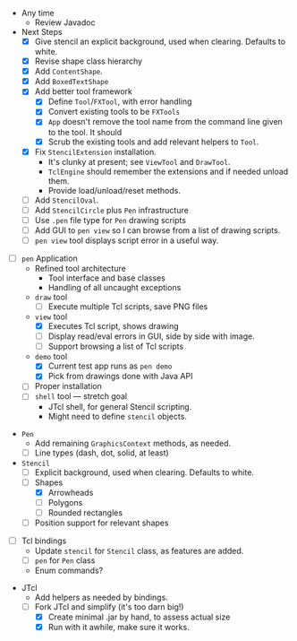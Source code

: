 - Any time
    - Review Javadoc
- Next Steps
    - [x] Give stencil an explicit background, used when clearing.  Defaults to white.
    - [x] Revise shape class hierarchy
    - [x] Add `ContentShape`.
    - [x] Add `BoxedTextShape`
    - [x] Add better tool framework
        - [x] Define `Tool`/`FXTool`, with error handling
        - [x] Convert existing tools to be `FXTools`
        - [x] `App` doesn't remove the tool name from the command line given to the tool.  It should
        - [x] Scrub the existing tools and add relevant helpers to `Tool`.
    - [x] Fix `StencilExtension` installation.
        - It's clunky at present; see `ViewTool` and `DrawTool`.
        - `TclEngine` should remember the extensions and if needed unload them.
        - Provide load/unload/reset methods.
    - [ ] Add `StencilOval`.
    - [ ] Add `StencilCircle` plus `Pen` infrastructure
    - [ ] Use `.pen` file type for `Pen` drawing scripts
    - [ ] Add GUI to `pen view` so I can browse from a list of drawing scripts.
    - [ ] `pen view` tool displays script error in a useful way.
- [ ] `pen` Application
    - Refined tool architecture
        - Tool interface and base classes
        - Handling of all uncaught exceptions
    -  `draw` tool
        - [ ] Execute multiple Tcl scripts, save PNG files
    - `view` tool
        - [x] Executes Tcl script, shows drawing
        - [ ] Display read/eval errors in GUI, side by side with image.
        - [ ] Support browsing a list of Tcl scripts
    - `demo` tool
        - [x] Current test app runs as `pen demo`
        - [x] Pick from drawings done with Java API
    - [ ] Proper installation
    - [ ] `shell` tool — stretch goal
        - JTcl shell, for general Stencil scripting.
        - Might need to define `stencil` objects.
- `Pen` 
    - Add remaining `GraphicsContext` methods, as needed.
    - [ ] Line types (dash, dot, solid, at least)
- `Stencil` 
    - [ ] Explicit background, used when clearing.  Defaults to white.
    - [ ] Shapes
        - [x] Arrowheads
        - [ ] Polygons
        - [ ] Rounded rectangles
    - [ ] Position support for relevant shapes
- [ ] Tcl bindings
    - Update `stencil` for `Stencil` class, as features are added.
    - [ ] `pen` for `Pen` class 
    - Enum commands?
- JTcl
    - Add helpers as needed by bindings.
    - [ ] Fork JTcl and simplify (it's too darn big!)
        - [x] Create minimal .jar by hand, to assess actual size
        - [x] Run with it awhile, make sure it works.
